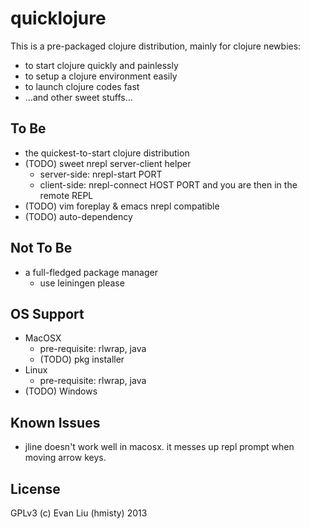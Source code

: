 # quicklojure

This is a pre-packaged clojure distribution, mainly for clojure newbies:
* to start clojure quickly and painlessly
* to setup a clojure environment easily
* to launch clojure codes fast
* ...and other sweet stuffs...


## To Be
* the quickest-to-start clojure distribution
* (TODO) sweet nrepl server-client helper
  * server-side: nrepl-start PORT
  * client-side: nrepl-connect HOST PORT and you are then in the remote REPL
* (TODO) vim foreplay & emacs nrepl compatible
* (TODO) auto-dependency


## Not To Be
* a full-fledged package manager
  * use leiningen please


## OS Support
* MacOSX
  * pre-requisite: rlwrap, java
  * (TODO) pkg installer
* Linux
  * pre-requisite: rlwrap, java
* (TODO) Windows


## Known Issues
* jline doesn't work well in macosx. it messes up repl prompt when moving arrow keys.


## License
GPLv3 (c) Evan Liu (hmisty) 2013
